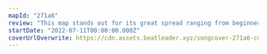 ```yaml
---
mapId: "271a6"
review: "This map stands out for its great spread ranging from beginner-friendly to techy that is challenging and fun and its great vanilla lights to back each difficulty up!"
startDate: "2022-07-11T00:00:00.000Z"
coverUrlOverwrite: https://cdn.assets.beatleader.xyz/songcover-271a6-cover.jpg
---
```


